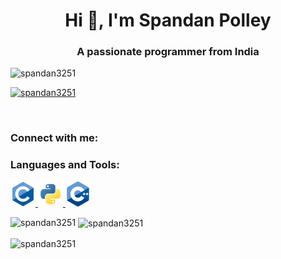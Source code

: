 <h1 align="center">Hi 👋, I'm Spandan Polley</h1>
<h3 align="center">A passionate programmer from India</h3>

<p align="left"> <img src="https://komarev.com/ghpvc/?username=spandan3251&label=Profile%20views&color=0e75b6&style=flat" alt="spandan3251" /> </p>

<p align="left"> <a href="https://github.com/ryo-ma/github-profile-trophy"><img src="https://github-profile-trophy.vercel.app/?username=spandan3251" alt="spandan3251" /></a> </p>

<p align="left"> <a href="https://twitter.com/" target="blank"><img src="https://img.shields.io/twitter/follow/?logo=twitter&style=for-the-badge" alt="" /></a> </p>

<h3 align="left">Connect with me:</h3>
<p align="left">
</p>

<h3 align="left">Languages and Tools:</h3>
<p align="left"> <a href="https://www.cprogramming.com/" target="_blank" rel="noreferrer"> <img src="https://raw.githubusercontent.com/devicons/devicon/master/icons/c/c-original.svg" alt="c" width="40" height="40"/> </a> 
  <a href="https://www.python.org" target="_blank" rel="noreferrer"> <img src="https://raw.githubusercontent.com/devicons/devicon/master/icons/python/python-original.svg" alt="python" width="40" height="40"/> </a> 
<a href="https://www.cplusplus.com" target="_blank" rel="noreferrer"> <img src="https://raw.githubusercontent.com/devicons/devicon/master/icons/cplusplus/cplusplus-original.svg" alt="cpp" width="40" height="40"/> </a> 
</p>

<p><img align="left" src="https://github-readme-stats.vercel.app/api/top-langs?username=spandan3251&show_icons=true&locale=en&layout=compact" alt="spandan3251" /></p>

<p>&nbsp;<img align="center" src="https://github-readme-stats.vercel.app/api?username=spandan3251&show_icons=true&locale=en" alt="spandan3251" /></p>

<p><img align="center" src="https://github-readme-streak-stats.herokuapp.com/?user=spandan3251&" alt="spandan3251" /></p>
